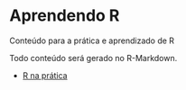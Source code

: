 # Aprendendo R
Conteúdo para a prática e aprendizado de R

Todo conteúdo será gerado no R-Markdown.

-  [R na prática](https://rcrocha.github.io/Aprendendo-R/docs/Index.html)
